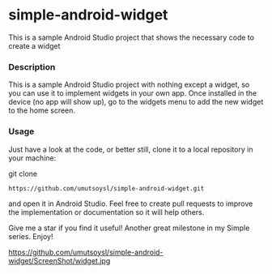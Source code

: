 # simple-android-widget
This is a sample Android Studio project that shows the necessary code to create a widget

### Description
This is a sample Android Studio project with nothing except a widget, so you can use it to implement widgets in your own app. Once installed in the device (no app will show up), go to the widgets menu to add the new widget to the home screen.

### Usage
Just have a look at the code, or better still, clone it to a local repository in your machine:

git clone
```
https://github.com/umutsoysl/simple-android-widget.git
```
and open it in Android Studio. Feel free to create pull requests to improve the implementation or documentation so it will help others. 

Give me a star if you find it useful! Another great milestone in my Simple series. Enjoy!

https://github.com/umutsoysl/simple-android-widget/ScreenShot/widget.jpg
